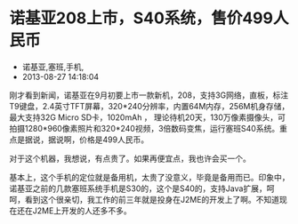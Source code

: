 # 诺基亚208上市，S40系统，售价499人民币
- 诺基亚,塞班,手机,
- 2013-08-27 14:18:04


<p>刚才看到新闻，诺基亚在9月初要上市一款新机，208，支持3G网络，直板，标注T9键盘，2.4英寸TFT屏幕，320*240分辨率，内置64M内存，256M机身存储，最大支持32G Micro SD卡，1020mAh ， 理论待机20天，130万像素摄像头，可拍摄1280*960像素照片和320*240视频，3倍数码变焦，运行塞班S40系统。重点是据说，据说啊，价格是499人民币。</p>
<p>
对于这个机器，我想说，有点贵了。如果再便宜点，我也许会买一个。</p>
<p>基本上，这个手机的定位就是备用机，太贵了没意义，毕竟是备用而已。印象中，诺基亚之前的几款塞班系统手机是S30的，这个是S40的，支持Java扩展，呵呵，看到这个很亲切，我工作的前三年就是投身在J2ME的开发上了啊。不知道现在还在J2ME上开发的人还多不多。</p>

